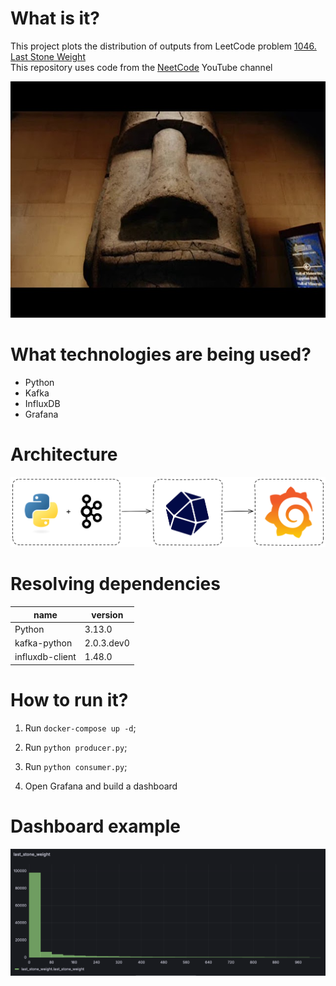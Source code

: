 # What is it?

This project plots the distribution of outputs from LeetCode problem [1046. Last Stone Weight](https://leetcode.com/problems/last-stone-weight/description/)  
This repository uses code from the [NeetCode](https://www.youtube.com/@NeetCode) YouTube channel

![](https://github.com/lantenak/last_stone_weight/blob/main/images/stone_head.jpg)

# What technologies are being used?

* Python
* Kafka
* InfluxDB
* Grafana

# Architecture

![](https://github.com/lantenak/last_stone_weight/blob/main/images/architecture.png)

# Resolving dependencies

| name | version |
| --- | --- |
| Python | 3.13.0 |
| kafka-python | 2.0.3.dev0 |
| influxdb-client | 1.48.0 |

# How to run it?

1. Run `docker-compose up -d`;

2. Run `python producer.py`;
3. Run `python consumer.py`;
4. Open Grafana and build a dashboard

# Dashboard example

![](https://github.com/lantenak/last_stone_weight/blob/main/images/last_stone_weight.png)
